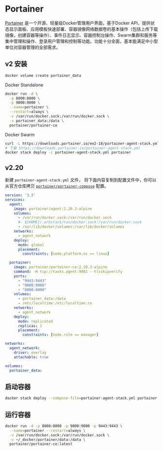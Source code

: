 Portainer
===

[Portainer](https://github.com/portainer/portainer) 是一个开源、轻量级Docker管理用户界面，基于Docker API，提供状态显示面板、应用模板快速部署、容器镜像网络数据卷的基本操作（包括上传下载镜像，创建容器等操作）、事件日志显示、容器控制台操作、Swarm集群和服务等集中管理和操作、登录用户管理和控制等功能。功能十分全面，基本能满足中小型单位对容器管理的全部需求。

## v2 安装

```bash
docker volume create portainer_data
```

Docker Standalone

```bash
docker run -d \
  -p 8000:8000 \
  -p 9000:9000 \
  --name=portainer \
  --restart=always \
  -v /var/run/docker.sock:/var/run/docker.sock \
  -v portainer_data:/data \
  portainer/portainer-ce
```

Docker Swarm

```bash
curl -L https://downloads.portainer.io/ee2-18/portainer-agent-stack.yml -o portainer-agent-stack.yml
# 下载 https://downloads.portainer.io/portainer-agent-stack.yml
docker stack deploy -c portainer-agent-stack.yml portainer
```

## v2.20

新建 `portainer-agent-stack.yml` 文件， 将下面内容复制到配置文件中，你可以从官方仓库拷贝 [`portainer/portainer-compose`](https://github.com/portainer/portainer-compose) 配置。

```yml
version: '3.2'
services:
  agent:
    image: portainer/agent:2.20.3-alpine
    volumes:
      - /var/run/docker.sock:/var/run/docker.sock
      #- ${HOME}/.orbstack/run/docker.sock:/var/run/docker.sock
      - /var/lib/docker/volumes:/var/lib/docker/volumes
    networks:
      - agent_network
    deploy:
      mode: global
      placement:
        constraints: [node.platform.os == linux]

  portainer:
    image: portainer/portainer-ce:2.20.3-alpine
    command: -H tcp://tasks.agent:9001 --tlsskipverify
    ports:
      - "9443:9443"
      - "9000:9000"
      - "8000:8000"
    volumes:
      - portainer_data:/data
      - /etc/localtime:/etc/localtime:ro
    networks:
      - agent_network
    deploy:
      mode: replicated
      replicas: 1
      placement:
        constraints: [node.role == manager]

networks:
  agent_network:
    driver: overlay
    attachable: true

volumes:
  portainer_data:
```

## 启动容器

```bash
docker stack deploy --compose-file=portainer-agent-stack.yml portainer
```

## 运行容器

```bash
docker run -d -p 8000:8000 -p 9000:9000 -p 9443:9443 \
  --name=portainer --restart=always \
  -v /var/run/docker.sock:/var/run/docker.sock \
  -v ~/_docker/portainer/data:/data \
  portainer/portainer-ce:latest
```